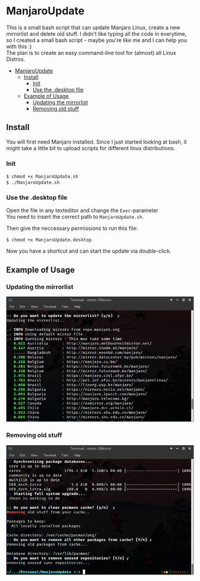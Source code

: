 # ManjaroUpdate

This is a small bash script that can update Manjaro Linux, create a new mirrorlist and delete old stuff.
I didn't like typing all the code in everytime, so I created a small bash script - 
maybe you're like me and I can help you with this :)
\
The plan is to create an easy command-line tool for (almost) all Linux Distros.

- [ManjaroUpdate](#manjaroupdate)
    - [Install](#install)
        - [Init](#init)
        - [Use the .desktop file](#use-the-desktop-file)
    - [Example of Usage](#example-of-usage)
        - [Updating the mirrorlist](#updating-the-mirrorlist)
        - [Removing old stuff](#removing-old-stuff)

## Install

You will first need Manjaro installed.
Since I just started looking at bash, it might take a little bit to upload scripts for different linux distributions.

### Init

    $ chmod +x ManjaroUpdate.sh
    $ ./ManjaroUpdate.sh

### Use the .desktop file

Open the file in any texteditor and change the `Exec`-parameter
\
You need to insert the correct path to `ManjaroUpdate.sh`.

Then give the neccessary permissions to run this file:

    $ chmod +x ManjaroUpdate.desktop

Now you have a shortcut and can start the update via double-click.

## Example of Usage

### Updating the mirrorlist

![Mirrorlist Update](img/mirrorupdate.png)

### Removing old stuff

![Removing old stuff](img/removingStuff.png)